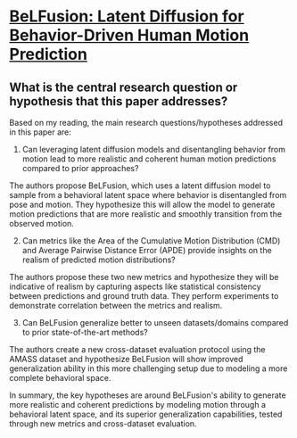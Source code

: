# [BeLFusion: Latent Diffusion for Behavior-Driven Human Motion Prediction](https://arxiv.org/abs/2211.14304)

## What is the central research question or hypothesis that this paper addresses?

 Based on my reading, the main research questions/hypotheses addressed in this paper are:

1) Can leveraging latent diffusion models and disentangling behavior from motion lead to more realistic and coherent human motion predictions compared to prior approaches? 

The authors propose BeLFusion, which uses a latent diffusion model to sample from a behavioral latent space where behavior is disentangled from pose and motion. They hypothesize this will allow the model to generate motion predictions that are more realistic and smoothly transition from the observed motion.

2) Can metrics like the Area of the Cumulative Motion Distribution (CMD) and Average Pairwise Distance Error (APDE) provide insights on the realism of predicted motion distributions?

The authors propose these two new metrics and hypothesize they will be indicative of realism by capturing aspects like statistical consistency between predictions and ground truth data. They perform experiments to demonstrate correlation between the metrics and realism.

3) Can BeLFusion generalize better to unseen datasets/domains compared to prior state-of-the-art methods? 

The authors create a new cross-dataset evaluation protocol using the AMASS dataset and hypothesize BeLFusion will show improved generalization ability in this more challenging setup due to modeling a more complete behavioral space.

In summary, the key hypotheses are around BeLFusion's ability to generate more realistic and coherent predictions by modeling motion through a behavioral latent space, and its superior generalization capabilities, tested through new metrics and cross-dataset evaluation.

